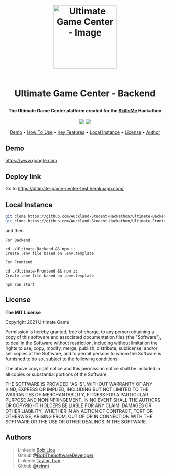 <h1 align="center">
	<br>
	<a height="200" href="#" target="_blank" alt="Link to application"><img src="" alt="Ultimate Game Center - Image" width="200" height="200"></a>
	<br>
	<br>
	<p>Ultimate Game Center - Backend</p>
</h1>

<h4 align="center">The Ultimate Game Center platform created for the <a href="#" target="_blank" alt="Link to skills me">SkillsMe</a> Hackathon</h4>

<p align="center">
		<img src="https://img.shields.io/badge/Hackathon-Ready-brightgreen">
		<img src="https://img.shields.io/badge/nodejs-15.14.0-blue">
</p>

<p align="center">
		<a href="#demo">Demo</a> •
		<a href="#how-to-use">How To Use</a> •
		<a href="#key-features">Key Features</a> •
		<a href="#local-instance">Local Instance</a> •
		<a href="#license">License</a> •
		<a href="#author">Author</a>
</p>

## Demo

https://www.google.com

## Deploy link

Go to https://ultimate-game-center-test.herokuapp.com/

## Local Instance

```sh
git clone https://github.com/Auckland-Student-Hackathon/Ultimate-Backend.git
git clone https://github.com/Auckland-Student-Hackathon/Ultimate-Frontend.git
```

and then

```
For Backend

cd ./Ultimate-Backend && npm i;
Create .env file based on .env.template
```

```
For Frontend

cd ./Ultimate-Frontend && npm i;
Create .env file based on .env.template
```

```
npm run start
```

## License

<p> 
<strong>The MIT License</strong><br>

Copyright 2021 Ultimate Game

Permission is hereby granted, free of charge, to any person obtaining a copy of this software and associated documentation files (the "Software"), to deal in the Software without restriction, including without limitation the rights to use, copy, modify, merge, publish, distribute, sublicense, and/or sell copies of the Software, and to permit persons to whom the Software is furnished to do so, subject to the following conditions:

The above copyright notice and this permission notice shall be included in all copies or substantial portions of the Software.

THE SOFTWARE IS PROVIDED "AS IS", WITHOUT WARRANTY OF ANY KIND, EXPRESS OR IMPLIED, INCLUDING BUT NOT LIMITED TO THE WARRANTIES OF MERCHANTABILITY, FITNESS FOR A PARTICULAR PURPOSE AND NONINFRINGEMENT. IN NO EVENT SHALL THE AUTHORS OR COPYRIGHT HOLDERS BE LIABLE FOR ANY CLAIM, DAMAGES OR OTHER LIABILITY, WHETHER IN AN ACTION OF CONTRACT, TORT OR OTHERWISE, ARISING FROM, OUT OF OR IN CONNECTION WITH THE SOFTWARE OR THE USE OR OTHER DEALINGS IN THE SOFTWARE.

</p>

## Authors

> LinkedIn [Bob Liou](https://www.linkedin.com/in/bob-liou/) &nbsp;&middot;&nbsp; <br />
> Github [@BobTheSoftwareDeveloper](https://github.com/BobTheSoftwareDeveloper) <br />
> LinkedIn [Taylor Tran](www.linkedin.com/in/taylor-tran-0024) &nbsp;&middot;&nbsp;<br />
> Github [@teinnt](https://github.com/teinnt) &nbsp;&middot;&nbsp;<br />
